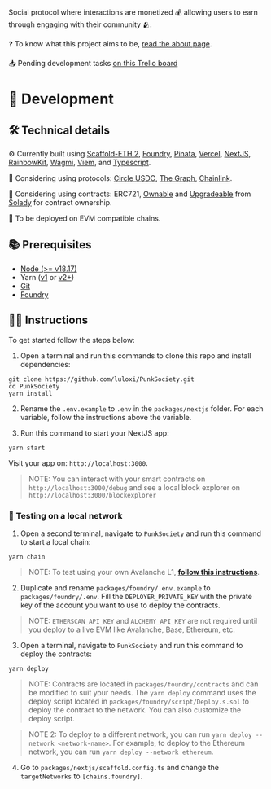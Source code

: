 Social protocol where interactions are monetized 💰 allowing users to earn through engaging with their community 🫂.

❓ To know what this project aims to be, [read the about page](https://punksociety.xyz/about).

📥 Pending development tasks [on this Trello board](https://trello.com/b/HLBnvKSu/punksociety)

# 🤘 Development

## 🛠️ Technical details

⚙️ Currently built using [Scaffold-ETH 2](https://scaffoldeth.io/), [Foundry](https://book.getfoundry.sh/), [Pinata](https://pinata.cloud/), [Vercel](https://vercel.com/), [NextJS](https://nextjs.org/), [RainbowKit](https://rainbowkit.com/), [Wagmi](https://wagmi.sh/), [Viem](https://viem.sh/), and [Typescript](https://www.typescriptlang.org/).

🏦 Considering using protocols: [Circle USDC](https://www.circle.com/), [The Graph](https://thegraph.com/), [Chainlink](https://chain.link/).

📜 Considering using contracts: ERC721, [Ownable](https://docs.openzeppelin.com/contracts/2.x/access-control) and [Upgradeable](https://docs.openzeppelin.com/upgrades-plugins/1.x/writing-upgradeable) from [Solady](https://github.com/Vectorized/solady) for contract ownership.

🔗 To be deployed on EVM compatible chains.

## 📚 Prerequisites

- [Node (>= v18.17)](https://nodejs.org/en/download/package-manager)
- Yarn ([v1](https://classic.yarnpkg.com/en/docs/install/#windows-stable) or [v2+](https://yarnpkg.com/getting-started/install))
- [Git](https://git-scm.com/downloads)
- [Foundry](https://book.getfoundry.sh/getting-started/installation)

## 👨‍🏫 Instructions

To get started follow the steps below:

1. Open a terminal and run this commands to clone this repo and install dependencies:

```
git clone https://github.com/luloxi/PunkSociety.git
cd PunkSociety
yarn install
```

2. Rename the `.env.example` to `.env` in the `packages/nextjs` folder. For each variable, follow the instructions above the variable.

3. Run this command to start your NextJS app:

```
yarn start
```

Visit your app on: `http://localhost:3000`.

> NOTE: You can interact with your smart contracts on `http://localhost:3000/debug` and see a local block explorer on `http://localhost:3000/blockexplorer`

### 🚀 Testing on a local network

1. Open a second terminal, navigate to `PunkSociety` and run this command to start a local chain:

```
yarn chain
```

> NOTE: To test using your own Avalanche L1, **[follow this instructions](./AVALANCHE-L1.md)**.

2. Duplicate and rename `packages/foundry/.env.example` to `packages/foundry/.env`. Fill the `DEPLOYER_PRIVATE_KEY` with the private key of the account you want to use to deploy the contracts.

> NOTE: `ETHERSCAN_API_KEY` and `ALCHEMY_API_KEY` are not required until you deploy to a live EVM like Avalanche, Base, Ethereum, etc.

3. Open a terminal, navigate to `PunkSociety` and run this command to deploy the contracts:

```
yarn deploy
```

> NOTE: Contracts are located in `packages/foundry/contracts` and can be modified to suit your needs. The `yarn deploy` command uses the deploy script located in `packages/foundry/script/Deploy.s.sol` to deploy the contract to the network. You can also customize the deploy script.

> NOTE 2: To deploy to a different network, you can run `yarn deploy --network <network-name>`. For example, to deploy to the Ethereum network, you can run `yarn deploy --network ethereum`.

4. Go to `packages/nextjs/scaffold.config.ts` and change the `targetNetworks` to `[chains.foundry]`.
